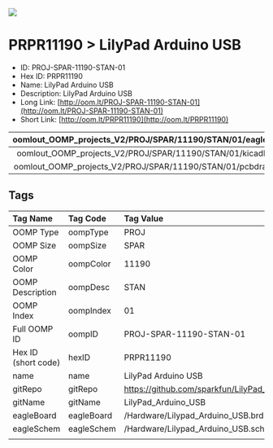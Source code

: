 


  
![][im]
# PRPR11190 > LilyPad Arduino USB

- ID: PROJ-SPAR-11190-STAN-01
- Hex ID: PRPR11190
- Name: LilyPad Arduino USB
- Description: LilyPad Arduino USB
- Long Link: [http://oom.lt/PROJ-SPAR-11190-STAN-01](http://oom.lt/PROJ-SPAR-11190-STAN-01)
- Short Link: [http://oom.lt/PRPR11190](http://oom.lt/PRPR11190)
  

|oomlout_OOMP_projects_V2/PROJ/SPAR/11190/STAN/01/eagleImage.png|oomlout_OOMP_projects_V2/PROJ/SPAR/11190/STAN/01/eagleSchemImage.png|oomlout_OOMP_projects_V2/PROJ/SPAR/11190/STAN/01/kicadPcb3dFront.png|oomlout_OOMP_projects_V2/PROJ/SPAR/11190/STAN/01/kicadPcb3dBack.png|
| :---: | :---: | :---: | :---: |
|oomlout_OOMP_projects_V2/PROJ/SPAR/11190/STAN/01/kicadPcb3d.png|oomlout_OOMP_projects_V2/PROJ/SPAR/11190/STAN/01/bomBack.png|oomlout_OOMP_projects_V2/PROJ/SPAR/11190/STAN/01/bomFront.png|oomlout_OOMP_projects_V2/PROJ/SPAR/11190/STAN/01/pcbdraw.svg|
|oomlout_OOMP_projects_V2/PROJ/SPAR/11190/STAN/01/pcbdrawBack.svg||||

## Tags
  

|Tag Name|Tag Code|Tag Value|
| :--- | :--- | :--- |
|OOMP Type|oompType|PROJ|
|OOMP Size|oompSize|SPAR|
|OOMP Color|oompColor|11190|
|OOMP Description|oompDesc|STAN|
|OOMP Index|oompIndex|01|
|Full OOMP ID|oompID|PROJ-SPAR-11190-STAN-01|
|Hex ID (short code)|hexID|PRPR11190|
|name|name|LilyPad Arduino USB|
|gitRepo|gitRepo|https://github.com/sparkfun/LilyPad_Arduino_USB|
|gitName|gitName|LilyPad_Arduino_USB|
|eagleBoard|eagleBoard|/Hardware/Lilypad_Arduino_USB.brd|
|eagleSchem|eagleSchem|/Hardware/Lilypad_Arduino_USB.sch|
||||



[im]: PROJ/SPAR/11190/STAN/01/kicadPcb3d_450.png
